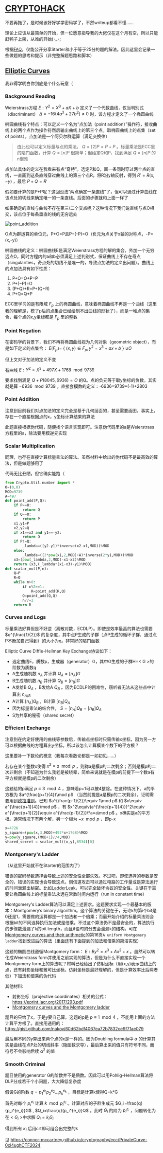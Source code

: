 # [CRYPTOHACK](https://cryptohack.org)

不要再拖了，是时候该好好学学密码学了，不然writeup都看不懂……

理论上应该从最简单的开始，但一位愿意指导我的大佬仅在这个月有空，所以只能赶鸭子上架，从难的开始(･_･;

根据[FAQ](https://cryptohack.org/faq/#solutions)，仅能公开分享Starter和小于等于25分的题的解法。因此这里会记录一些做题的思考和提示（非完整解题思路和脚本）

## [Elliptic Curves](https://cryptohack.org/courses/elliptic/course_details)

我非得学明白你到底是个什么玩意（

### Background Reading

Weierstrass方程 $E:Y^2=X^3+aX+b$ 定义了一个代数曲线，仅当判别式（discriminant） $\Delta=-16(4a^3+27b^2)\not ={0}$ 时，该方程才定义了一个椭圆曲线

椭圆曲线有个特点：可以定义一个名为“点加法（point addition）”操作符，接收曲线上的两个点作为操作符然后输出曲线上的第三个点。取椭圆曲线上的点集（set of points），点加法是一个阿贝尔群运算（满足交换律）
> 由此也可以定义标量与点的乘法。 $Q=[2]P=P+P$ 。标量乘法是ECC里的陷门函数，计算 $Q=[n]P$ 很简单；但给定Q和P，找到满足 $Q=[n]P$ 的n很难

点加法具体的定义在我看来有点“奇特”。选定P和Q，画一条同时穿过两个点的直线，一直画到这条直线穿过曲线上的第三个点R。将R沿y轴反射，得到 $R'=R(x,-y)$ ，最后 $P+Q=R'$

假如要计算的是P+P呢？这回没法“两点确定一条直线”了，但可以通过计算曲线在该点处的切线来确定唯一的一条直线。后面的步骤就和上面一样了

如果确定的直线与曲线不存在第三/二个交点呢？这种情况下我们说直线与点O相交，该点位于每条垂直的线的无穷远处

![point_addition](https://cryptohack.org/static/img/ECClines.svg)

O点为群运算的单位元，P+O=P且P+(-P)=O（负元为点关于x轴的对称点，-P=(x,-y)）

椭圆曲线的定义：椭圆曲线E是满足Weierstrass方程的解的集合，外加一个无穷远点O，同时方程内的a和b必须满足上述判别式，保证曲线上不存在奇点（singularities，奇点处的切线不是唯一的，导致点加法的定义出问题）。曲线上的点加法具有如下性质：
1. P+O=O+P=P
2. P+(−P)=O
3. (P+Q)+R=P+(Q+R)
4. P+Q=Q+P

ECC里学习的是有限域 $F_p$ 上的椭圆曲线，意味着椭圆曲线不再是一个曲线（这里我的理解是，模了p后的点集合已经绘制不出曲线的形状了），而是一堆点的集合，每个点的x,y坐标都是 $F_p$ 里的整数

### Point Negation

在密码学的背景下，我们不再将椭圆曲线视为几何对象（geometric object），而是如下定义的点集合： $E(F_p)=$ { $(x,y)\in F_p,y^2=x^3+ax+b$ } $\cup O$

但上文对于加法的定义不变

有曲线 $E:Y^2=X^3+497X+1768\mod 9739$

要求找到满足 $Q+P(8045,6936)=O$ 的Q。点的负元等于取y坐标的负数，其实就是算 $-6936\mod 9739$ 。直接套模数的定义：-6936=9739\*(-1)+2803

### Point Addition

注意到目前我们对点加法的定义完全是基于几何层面的，甚至需要画图。事实上，存在一个直接根据点的x，y坐标计算结果的算法

此题直接根据伪代码，随便找个语言实现即可。注意伪代码里的a是Weierstrass方程里的a，除法要用模逆元实现

### Scalar Multiplication

同理，也存在直接计算标量乘法的算法。虽然材料中给出的伪代码不是最高效的算法，但是做题够用了

代码无比丑陋，但它确实能跑（
```py
from Crypto.Util.number import *
O=(0,0)
MOD=9739
A=497
def point_add(P,Q):
    if P==O:
        return Q
    if Q==O:
        return P
    x1,y1=P
    x2,y2=Q
    if x1==x2 and y1==-y2:
        return O
    if P!=Q:
        _lambda=((y2-y1)*inverse(x2-x1,MOD))%MOD
    else:
        _lambda=((3*pow(x1,2,MOD)+A)*inverse(2*y1,MOD))%MOD
    x3=(pow(_lambda,2,MOD)-x1-x2)%MOD
    return (x3,(_lambda*(x1-x3)-y1)%MOD)
def scalar_mul(P,n):
    Q=P
    R=O
    while n>0:
        if n%2==1:
            R=point_add(R,Q)
        Q=point_add(Q,Q)
        n//=2
    return R
```

### Curves and Logs

标量乘法好算但是不好逆（离散对数，ECDLP）。即使是效率最高的算法也需要 $q^{\frac{1}{2}}$ 的复杂度，其中点P生成的子群（点P生成的循环子群，通过点P不断加自己得到）的大小为q。非常好的陷门函数

Elliptic Curve Diffie-Hellman Key Exchange协议如下：
- 选定曲线E，质数p，生成器（generator）G，其中G生成的子群H=< G >的阶数为质数q
- A生成随机数 $n_A$ 并计算 $Q_A=[n_A]G$
- B生成随机数 $n_B$ 并计算 $Q_B=[n_B]G$
- A发给B $Q_A$ ，B发给A $Q_B$ 。因为ECDLP的困难性，窃听者无法从这些点中计算出 $n_{A/B}$
- A计算 $[n_A]Q_B$ ，B计算 $[n_B]Q_A$
- 因为标量乘法的结合性， $S=[n_A]Q_B=[n_B]Q_A$
- S为共享的秘密（shared secret）

### Efficient Exchange

注意到在约定好使用的曲线等参数后，传输点坐标时只需传输x坐标，因为另一方可以根据曲线的方程算出y坐标。所以该怎么计算模某个数下的平方根？

这里要补一下数论的概念（我每次看数论都是一如初见……）

若存在某个整数x使得 $x^2\equiv a\mod p$ ，则称a是模p的二次剩余；否则是模p的二次非剩余（不知道为什么我老是被绕晕，简单来说就是在模p的前提下一个数a有平方根就是模p的二次剩余）

这题给的p满足 $p\equiv 3\mod 4$ ，意味着p+1可以被4整除。在这种情况下，a的平方根为 $a^{\frac{p+1}{4}}\mod p$ （当然前提是a是模p的二次剩余）。证明需要用到[欧拉准则](https://zh.wikipedia.org/wiki/%E6%AC%A7%E6%8B%89%E5%87%86%E5%88%99)。已知 $a^{\frac{p-1}{2}}\equiv 1\mod p$ 和 $x\equiv a^{\frac{p+1}{4}}\mod p$ ，有 $x^2\equiv(a^{\frac{p+1}{4}})^2\equiv a^{\frac{p+1}{2}}\equiv a^{\frac{p-1}{2}}\*a=a\mod p$ 。x确实是a的平方根。通常情况下有两个解，另一个根为 $-x\mod p$ ，即p-x
```py
x=4726
y_square=(pow(x,3,MOD)+497*x+1768)%MOD
y=pow(y_square,(MOD+1)//4,MOD)
shared_secret = scalar_mul((x,y),6534)[0]
```
### Montgomery's Ladder

（从这里开始就不在Starter的范围内了）

错误的密码参数选择会导致上述的安全性全部失效。不过吧，即使选择的参数是安全的，错误的实现也会导致这点。侧信道攻击可以通过电路的工作量或是算法运行的时间泄漏出秘密。比如[LadderLeak](https://eprint.iacr.org/2020/615.pdf)，可以完全破坏协议的安全性。关键在于需要让椭圆曲线上的标量乘法永远在常数时间内运行（run in constant time）

Montgomery's Ladder算法可以满足上述要求。这题要求实现一个最基本的版本：Montgomery’s binary algorithm。这个算法的关键在于，无论k的第i个bit是0还是1，需要做的运算都是一个加法和一个倍乘；而最开始介绍的标量乘法则会根据bit的不同选择执行加法或是倍乘。不过这个算法仍不是最安全的，算法执行的步骤数泄漏了k的bit length，而且if语句的分支会泄漏k的结构。可在[Montgomery curves and their arithmetic](https://eprint.iacr.org/2017/212.pdf)的第16页`A uniform Montgomery ladder`找到改进后的算法（里面还有下面提到的加法和倍乘的简洁实现）

这题的椭圆曲线遵循Montgomery form： $E:By^2=x^3+Ax^2+x$ 。虽然可以转化成Weierstrass form并使用之前实现的算法，但是为什么不直接实现一个Montgomery form上的算法呢？材料已经给出了仿射坐标（用(x,y)表示曲线上的点，还有射影坐标和雅可比坐标。仿射坐标是最好理解的，但是计算效率比后两者低）下加法和倍乘的伪代码

其他材料:
- 射影坐标（projective coordinates）相关的公式： https://eprint.iacr.org/2017/293.pdf
- [Montgomery curves and the Montgomery ladder](https://eprint.iacr.org/2017/293.pdf)

题目的只给了x，于是y要自己算。这题的p是 $p\equiv 1\mod 4$ ，不能用上面的方法计算平方根了。直接用通用的： https://gist.github.com/nakov/60d62bdf4067ea72b7832ce9f71ae079

最后用不同的y算出来两个点的x是一样的。因为Doubling formula中 $\alpha$ 的计算其实是曲线在点P处的切线斜率（隐函数求导），最后算出来的值只有符号不同，而符号不会影响后续 $\alpha^2$ 的值

### Smooth Criminal

题目使用的generator G的阶数并不是质数。因此可以用Pohlig-Hellman算法将DLP分成若干个小问题，大大降低复杂度

假设G的阶数 $q=p_1^{e_1}p_2^{e_2}...p_k^{e_k}$ ，目标是计算k使得Q=k\*G

首先对每个 $p_i^{e_i}$ 计算 $k\mod p_i^{e_i}$ 。计算对应的子群生成元 $G_i=\frac{q}{p_i^{e_i}}G$ , $Q_i=\frac{q}{p_i^{e_i}}Q$ 。此时 $G_i$ 的阶为 $p_i^{e_i}$ ，问题转化为在 < $G_i$ >中求解 $Q_i=k_iG_i$

得到所有 $k_i$ 后用crt即可组合出完整的k

见 https://connor-mccartney.github.io/cryptography/ecc/PrivateCurve-0xl4ughCTF2024
